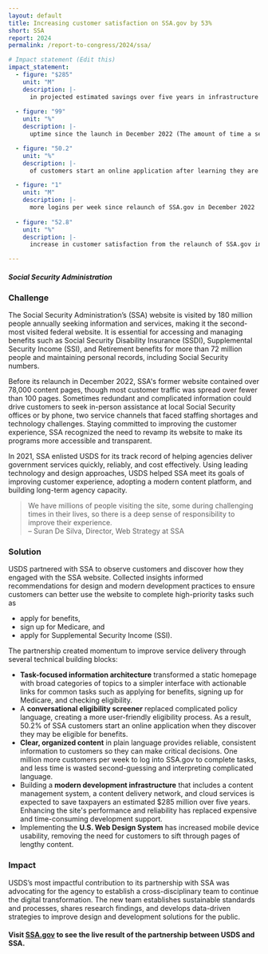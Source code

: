 ```yaml
---
layout: default
title: Increasing customer satisfaction on SSA.gov by 53%
short: SSA
report: 2024
permalink: /report-to-congress/2024/ssa/

# Impact statement (Edit this)
impact_statement:
  - figure: "$285"
    unit: "M"
    description: |-
      in projected estimated savings over five years in infrastructure expenses
      
  - figure: "99"
    unit: "%"
    description: |-
      uptime since the launch in December 2022 (The amount of time a service or system is available and operational)

  - figure: "50.2"
    unit: "%"
    description: |-
      of customers start an online application after learning they are eligible through the newly revamped, straightforward eligibility screening process

  - figure: "1"
    unit: "M"
    description: |-
      more logins per week since relaunch of SSA.gov in December 2022
      
  - figure: "52.8"
    unit: "%"
    description: |-
      increase in customer satisfaction from the relaunch of SSA.gov in December 2022 to September 2023

---
```






####  *Social Security Administration*

###  Challenge

The Social Security Administration’s (SSA) website is visited by 180 million people annually seeking information and services, making it the second-most visited federal website. It is essential for accessing and managing benefits such as Social Security Disability Insurance (SSDI), Supplemental Security Income (SSI), and Retirement benefits for more than 72 million people and maintaining personal records, including Social Security numbers.

Before its relaunch in December 2022, SSA's former website contained over 78,000 content pages, though most customer traffic was spread over fewer than 100 pages. Sometimes redundant and complicated information could drive customers to seek in-person assistance at local Social Security offices or by phone, two service channels that faced staffing shortages and technology challenges. Staying committed to improving the customer experience, SSA recognized the need to revamp its website to make its programs more accessible and transparent.

In 2021, SSA enlisted USDS for its track record of helping agencies deliver government services quickly, reliably, and cost effectively. Using leading technology and design approaches, USDS helped SSA meet its goals of improving customer experience, adopting a modern content platform, and building long-term agency capacity.

<blockquote class="pullquote" markdown="1">
We have millions of people visiting the site, some during challenging times in their lives, so there is a deep sense of responsibility to improve their experience.
 <footer>– Suran De Silva, Director, Web Strategy at SSA
</footer>
</blockquote>

### Solution

USDS partnered with SSA to observe customers and discover how they engaged with the SSA website. Collected insights informed recommendations for design and modern development practices to ensure customers can better use the website to complete high-priority tasks such as 

- apply for benefits, 
- sign up for Medicare, and 
- apply for Supplemental Security Income (SSI). 

The partnership created momentum to improve service delivery through several technical building blocks:

- **Task-focused information architecture** transformed a static homepage with broad categories of topics to a simpler interface with actionable links for common tasks such as applying for benefits, signing up for Medicare, and checking eligibility.
- A **conversational eligibility screener** replaced complicated policy language, creating a more user-friendly eligibility process. As a result, 50.2% of SSA customers start an online application when they discover they may be eligible for benefits.
- **Clear, organized content** in plain language provides reliable, consistent information to customers so they can make critical decisions. One million more customers per week to log into SSA.gov to complete tasks, and less time is wasted second-guessing and interpreting complicated language.
- Building a **modern development infrastructure** that includes a content management system, a content delivery network, and cloud services is expected to save taxpayers an estimated $285 million over five years. Enhancing the site's performance and reliability has replaced expensive and time-consuming development support. 
- Implementing the **U.S. Web Design System** has increased mobile device usability, removing the need for customers to sift through pages of lengthy content.

###  Impact

USDS’s most impactful contribution to its partnership with SSA was advocating for the agency to establish a cross-disciplinary team to continue the digital transformation. The new team establishes sustainable standards and processes, shares research findings, and develops data-driven strategies to improve design and development solutions for the public.

#### Visit [SSA.gov](https://www.ssa.gov/) to see the live result of the partnership between USDS and SSA.

